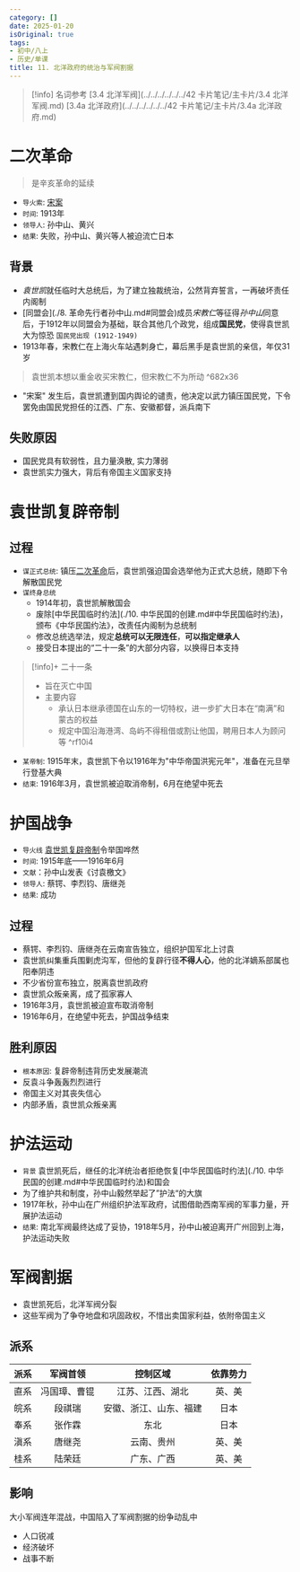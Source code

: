 ```yaml
---
category: []
date: 2025-01-20
isOriginal: true
tags:
- 初中/八上
- 历史/单课
title: 11. 北洋政府的统治与军阀割据
---
```

> [!info] 名词参考
> [3.4 北洋军阀](../../../../../../42 卡片笔记/主卡片/3.4 北洋军阀.md)
> [3.4a 北洋政府](../../../../../../42 卡片笔记/主卡片/3.4a 北洋政府.md)
# 二次革命
> 是辛亥革命的延续

- `导火索`: [宋案](#^682x36)
- `时间`: 1913年
- `领导人`: 孙中山、黄兴
- `结果`: 失败，孙中山、黄兴等人被迫流亡日本

## 背景
- *袁世凯*就任临时大总统后，为了建立独裁统治，公然背弃誓言，一再破坏责任内阁制
- [同盟会](./8. 革命先行者孙中山.md#同盟会)成员*宋教仁*等征得*孙中山*同意后，于1912年以同盟会为基础，联合其他几个政党，组成**国民党**，使得袁世凯大为惊恐 `国民党出现 (1912-1949)`
- 1913年春，宋教仁在上海火车站遇刺身亡，幕后黑手是袁世凯的亲信，年仅31岁
> 袁世凯本想以重金收买宋教仁，但宋教仁不为所动 ^682x36
- "宋案" 发生后，袁世凯遭到国内舆论的谴责，他决定以武力镇压国民党，下令罢免由国民党担任的江西、广东、安徽都督，派兵南下
## 失败原因
- 国民党具有软弱性，且力量涣散, 实力薄弱
- 袁世凯实力强大，背后有帝国主义国家支持
# 袁世凯复辟帝制 
## 过程
- `谋正式总统`: 镇压[二次革命](#二次革命)后，袁世凯强迫国会选举他为正式大总统，随即下令解散国民党
- `谋终身总统`
    - 1914年初，袁世凯解散国会
    - 废除[中华民国临时约法](./10. 中华民国的创建.md#中华民国临时约法)，颁布《中华民国约法》，改责任内阁制为总统制
    - 修改总统选举法，规定**总统可以无限连任**，**可以指定继承人**
    - 接受日本提出的“二十一条”的大部分内容，以换得日本支持

> [!info]+ 二十一条
> - 旨在灭亡中国
> - 主要内容
>     - 承认日本继承德国在山东的一切特权，进一步扩大日本在“南满”和蒙古的权益
>     - 规定中国沿海港湾、岛屿不得租借或割让他国，聘用日本人为顾问等 ^rf10i4

- `某帝制`: 1915年末，袁世凯下令以1916年为"中华帝国洪宪元年"，准备在元旦举行登基大典
- `结束`: 1916年3月，袁世凯被迫取消帝制，6月在绝望中死去
# 护国战争

- `导火线` [袁世凯复辟帝制](#袁世凯复辟帝制)令举国哗然
- `时间`: 1915年底——1916年6月
- `文献`：孙中山发表《讨袁檄文》
- `领导人`: 蔡锷、李烈钧、唐继尧
- `结果`: 成功
## 过程
- 蔡锷、李烈钧、唐继尧在云南宣告独立，组织护国军北上讨袁
- 袁世凯纠集重兵围剿虎沟军，但他的复辟行径**不得人心**，他的北洋嫡系部属也阳奉阴违
- 不少省份宣布独立，脱离袁世凯政府
- 袁世凯众叛亲离，成了孤家寡人
- 1916年3月，袁世凯被迫宣布取消帝制
- 1916年6月，在绝望中死去，护国战争结束
## 胜利原因
- `根本原因`: 复辟帝制违背历史发展潮流
- 反袁斗争轰轰烈烈进行
- 帝国主义对其丧失信心
- 内部矛盾，袁世凯众叛亲离

# 护法运动
- `背景` 袁世凯死后，继任的北洋统治者拒绝恢复[中华民国临时约法](./10. 中华民国的创建.md#中华民国临时约法)和国会
- 为了维护共和制度，孙中山毅然举起了”护法“的大旗
- 1917年秋，孙中山在广州组织护法军政府，试图借助西南军阀的军事力量，开展护法运动
- `结果`: 南北军阀最终达成了妥协，1918年5月，孙中山被迫离开广州回到上海，护法运动失败
# 军阀割据
- 袁世凯死后，北洋军阀分裂
- 这些军阀为了争夺地盘和巩固政权，不惜出卖国家利益，依附帝国主义
## 派系

| 派系  |  军阀首领  |    控制区域     | 依靠势力 |
| :-: | :----: | :---------: | :--: |
| 直系  | 冯国璋、曹锟 |  江苏、江西、湖北   | 英、美  |
| 皖系  |  段祺瑞   | 安徽、浙江、山东、福建 |  日本  |
| 奉系  |  张作霖   |     东北      |  日本  |
| 滇系  |  唐继尧   |    云南、贵州    | 英、美  |
| 桂系  |  陆荣廷   |    广东、广西    | 英、美  |

## 影响
 大小军阀连年混战，中国陷入了军阀割据的纷争动乱中
- 人口锐减
- 经济破坏
- 战事不断